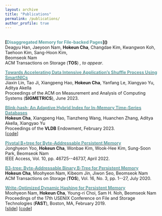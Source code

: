 ```yaml
---
layout: archive
title: "Publications"
permalink: /publications/
author_profile: true
---
```

<br>
<b>[<font color="cadetblue">Disaggregated Memory for File-backed Pages</font>]()</b><br>
Deagyu Han, Jaeyoon Nam, <b>Hokeun Cha</b>, Changdae Kim, Kwangwon Koh, Taehoon Kim, Sang-Hoon Kim, <br> Beomseok Nam<br>
ACM Transactions on Storage (<b>TOS</b>) <i>, to appear</i>.<br>

<b>[<font color="cadetblue">Towards Accelerating Data Intensive Application’s Shuffle Process Using SmartNICs</font>](https://dl.acm.org/doi/abs/10.1145/3589980)</b><br>
Jiaxin Lin, Tao Ji, Xiangpeng Hao, <b>Hokeun Cha</b>, Yanfang Le, Xiangyao Yu, Aditya Akella<br>
Proceedings of the ACM on Measurement and Analysis of Computing Systems (<b>SIGMETRICS</b>), June 2023.<br>

<b>[<font color="cadetblue">Blink-hash: An Adaptive Hybrid Index for In-Memory Time-Series Databases</font>](https://www.vldb.org/pvldb/vol16/p1235-cha.pdf)</b><br>
<b>Hokeun Cha</b>, Xiangpeng Hao, Tianzheng Wang, Huanchen Zhang, Aditya Akella, Xiangyao Yu<br>
Proceedings of the <b>VLDB</b> Endowment, February 2023.<br> \[[code](https://github.com/chahk0129/Blink-hash)\]

<b>[<font color="cadetblue">Pivotal B+tree for Byte-Addressable Persistent Memory</font>](https://ieeexplore.ieee.org/document/9764757)</b><br>
Jonghyeon Yoo, <b>Hokeun Cha</b>, Wonbae Kim, Wook-Hee Kim, Sung-Soon Park, Beomseok Nam<br>
IEEE Access, Vol. 10, pp. 46725--46737, April 2022.<br>

<b>[<font color="cadetblue">B3-tree: Byte-Addressable Binary B-Tree for Persistent Memory</font>](https://dl.acm.org/doi/10.1145/3394025)</b><br>
<b>Hokeun Cha</b>, Moohyeon Nam, Kibeom Jin, Jiwon Seo, Beomseok Nam<br>
ACM Transactions on Storage (<b>TOS</b>), Vol. 16, No. 3, pp. 1--27, July 2020.<br>

<b>[<font color="cadetblue">Write-Optimized Dynamic Hashing for Persistent Memory</font>](https://www.usenix.org/system/files/fast19-nam.pdf)</b><br>
Moohyeon Nam, <b>Hokeun Cha</b>, Young-ri Choi, Sam H. Noh, Beomseok Nam<br>
Proceedings of the 17th USENIX Conference on File and Storage Technologies (<b>FAST</b>), Boston, MA, February 2019.<br> \[[slide](https://www.usenix.org/sites/default/files/conference/protected-files/fast19_slides_nam.pdf)\] \[[code](https://github.com/DICL/CCEH)\]
